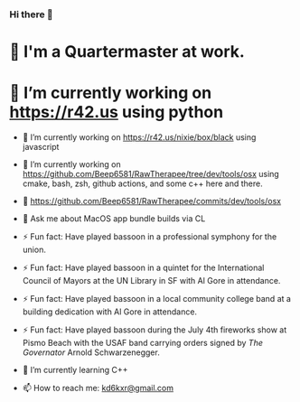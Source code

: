 ### Hi there 👋

# 🏢 I'm a Quartermaster at work.

# 🔭 I’m currently working on https://r42.us using python
- 🔭 I’m currently working on https://r42.us/nixie/box/black using javascript
- 🔭 I’m currently working on https://github.com/Beep6581/RawTherapee/tree/dev/tools/osx using cmake, bash, zsh, github actions, and some c++ here and there.
- 👯 https://github.com/Beep6581/RawTherapee/commits/dev/tools/osx
- 💬 Ask me about MacOS app bundle builds via CL

- ⚡ Fun fact: Have played bassoon in a professional symphony for the union.  
- ⚡ Fun fact: Have played bassoon in a quintet for the International Council of Mayors at the UN Library in SF with Al Gore in attendance.  
- ⚡ Fun fact: Have played bassoon in a local community college band at a building dedication with Al Gore in attendance.  
- ⚡ Fun fact: Have played bassoon during the July 4th fireworks show at Pismo Beach with the USAF band carrying orders signed by *The Governator* Arnold Schwarzenegger. 

- 🌱 I’m currently learning C++

- 📫 How to reach me: kd6kxr@gmail.com



<!--
**Benitoite/Benitoite** is a ✨ _special_ ✨ repository because its `README.md` (this file) appears on your GitHub profile.

Here are some ideas to get you started:

- 🔭 I’m currently working on ...
- 🌱 I’m currently learning ...
- 👯 I’m looking to collaborate on ...
- 🤔 I’m looking for help with ...
- 💬 Ask me about ...
- 📫 How to reach me: ...
- 😄 Pronouns: ...
- ⚡ Fun fact: ...
-->
